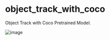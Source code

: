 # object_track_with_coco
Object Track with Coco Pretrained Model. 

![image](https://user-images.githubusercontent.com/51214879/171278309-82504c39-08aa-438a-8358-4d14a1031b18.png)
